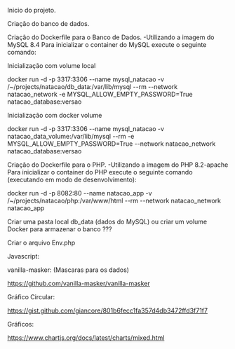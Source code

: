 Inicio do projeto.

Criação do banco de dados.

Criação do Dockerfile para o Banco de Dados.
-Utilizando a imagem do MySQL 8.4
Para inicializar o container do MySQL execute o seguinte comando:

Inicialização com volume local

docker run -d -p 3317:3306 --name mysql_natacao -v /~/projects/natacao/db_data:/var/lib/mysql --rm --network natacao_network -e MYSQL_ALLOW_EMPTY_PASSWORD=True natacao_database:versao

Inicialização com docker volume

docker run -d -p 3317:3306 --name mysql_natacao -v natacao_data_volume:/var/lib/mysql --rm -e MYSQL_ALLOW_EMPTY_PASSWORD=True --network natacao_network natacao_database:versao

Criação do Dockerfile para o PHP.
-Utilizando a imagem do PHP 8.2-apache
Para inicializar o container do PHP execute o seguinte comando (executando em modo de desenvolvimento):

docker run -d -p 8082:80 --name natacao_app -v /~/projects/natacao/php:/var/www/html --rm --network natacao_network natacao_app

Criar uma pasta local db_data (dados do MySQL) ou criar um volume Docker para armazenar o banco ???

Criar o arquivo Env.php

Javascript:

vanilla-masker: (Mascaras para os dados)

https://github.com/vanilla-masker/vanilla-masker

Gráfico Circular:

https://gist.github.com/giancore/801b6fecc1fa357d4db3472ffd3f71f7

Gráficos:

https://www.chartjs.org/docs/latest/charts/mixed.html
